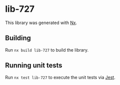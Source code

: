 # lib-727

This library was generated with [Nx](https://nx.dev).

## Building

Run `nx build lib-727` to build the library.

## Running unit tests

Run `nx test lib-727` to execute the unit tests via [Jest](https://jestjs.io).
